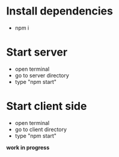 # Install dependencies
- npm i

# Start server
- open terminal
- go to server directory
- type "npm start"

# Start client side
- open terminal
- go to client directory
- type "npm start"

**work in progress**